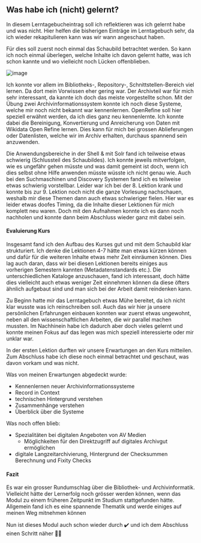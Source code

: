 ## Was habe ich (nicht) gelernt?

In diesem Lerntagebucheintrag soll ich reflektieren was ich gelernt habe und was nicht. Hier helfen die bisherigen Einträge im Lerntagebuch sehr, da ich wieder rekapitulieren kann was wir wann angeschaut haben.

Für dies soll zuerst noch einmal das Schaubild betrachtet werden. So kann ich noch einmal überlegen, welche Inhalte ich davon gelernt hatte, was ich schon kannte und wo vielleicht noch Lücken offenblieben.

![image](https://github.com/blaettmartin/Lerntagebuch_BAIN/assets/90840517/73ce5e3d-f7f0-4a61-9620-91a4b0c85648)

Ich konnte vor allem im Bibliotheks-, Repository-, Schnittstellen-Bereich viel lernen. Da dort mein Vorwissen eher gering war. Der Archivteil war für mich sehr interessant, da kannte ich doch das meiste vorgestellte schon. Mit der Übung zwei Archivinformationssystem konnte ich noch diese Systeme, welche mir noch nicht bekannt war kennenlernen. OpenRefine soll hier speziell erwähnt werden, da ich dies ganz neu kennenlernte. Ich konnte dabei die Bereinigung, Konvertierung und Anreicherung von Daten mit Wikidata Open Refine lernen. Dies kann für mich bei grossen Ablieferungen oder Datenlisten, welche wir im Archiv erhalten, durchaus spannend sein anzuwenden.

Die Anwendungsbereiche in der Shell & mit Solr fand ich teilweise etwas schwierig (Schlussteil des Schaubildes). Ich konnte jeweils mitverfolgen, wie es ungefähr gehen müsste und was damit gemeint ist doch, wenn ich dies selbst ohne Hilfe anwenden müsste wüsste ich nicht genau wie. Auch bei den Suchmaschinen und Discovery Systemen fand ich es teilweise etwas schwierig vorstellbar. Leider war ich bei der 8. Lektion krank und konnte bis zur 9. Lektion noch nicht die ganze Vorlesung nachschauen, weshalb mir diese Themen dann auch etwas schwieriger fielen. Hier war es leider etwas doofes Timing, da die Inhalte dieser Lektionen für mich komplett neu waren. Doch mit den Aufnahmen konnte ich es dann noch nachholen und konnte dann beim Abschluss wieder ganz mit dabei sein.

#### Evaluierung Kurs
Insgesamt fand ich den Aufbau des Kurses gut und mit dem Schaubild klar strukturiert. Ich denke die Lektionen 4-7 hätte man etwas kürzen können und dafür für die weiteren Inhalte etwas mehr Zeit einräumen können. Dies lag auch daran, dass wir bei diesen Lektionen bereits einiges aus vorherigen Semestern kannten (Metadatenstandards etc.). Die unterschiedlichen Kataloge anzuschauen, fand ich interessant, doch hätte dies vielleicht auch etwas weniger Zeit einnehmen können da diese öfters ähnlich aufgebaut sind und man sich bei der Arbeit damit reindenken kann.  

Zu Beginn hatte mir das Lerntagebuch etwas Mühe bereitet, da ich nicht klar wusste was ich reinschreiben soll. Auch das wir hier ja unsere persönlichen Erfahrungen einbauen konnten war zuerst etwas ungewohnt, neben all den wissenschaftlichen Arbeiten, die wir parallel machen mussten. Im Nachhinein habe ich dadurch aber doch vieles gelernt und konnte meinen Fokus auf das legen was mich speziell interessierte oder mir unklar war.

 In der ersten Lektion durften wir unsere Erwartungen an den Kurs mitteilen. Zum Abschluss habe ich diese noch einmal betrachtet und geschaut, was davon vorkam und was nicht.

Was von meinen Erwartungen abgedeckt wurde: 
- Kennenlernen neuer Archivinformationssysteme
- Record in Context 
- technischen Hintergrund verstehen
- Zusammenhänge verstehen
- Überblick über die Systeme


Was noch offen blieb:
- Spezialitäten bei digitalen Angeboten von AV Medien
  - Möglichkeiten für den Direktzugriff auf digitales Archivgut ermöglichen 
- digitale Langzeitarchivierung, Hintergrund der Checksummen Berechnung und Fixity Checks

#### Fazit

Es war ein grosser Rundumschlag über die Bibliothek-  und Archivinformatik. Vielleicht hätte der Lernerfolg noch grösser werden können, wenn das Modul zu einem früheren Zeitpunkt im Studium stattgefunden hätte. Allgemein fand ich es eine spannende Thematik und werde einiges auf meinen Weg mitnehmen können

Nun ist dieses Modul auch schon wieder durch ✔️ und ich dem Abschluss einen Schritt näher 🎊🎊
